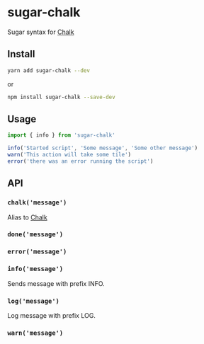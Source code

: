 # sugar-chalk
Sugar syntax for [Chalk](https://github.com/chalk/chalk)

## Install
```bash
yarn add sugar-chalk --dev
```
or
```bash
npm install sugar-chalk --save-dev
```

## Usage
```js
import { info } from 'sugar-chalk'

info('Started script', 'Some message', 'Some other message')
warn('This action will take some tile')
error('there was an error running the script')
```

## API
### `chalk('message')`
Alias to [Chalk](https://github.com/chalk/chalk)

### `done('message')`
### `error('message')`
### `info('message')`
Sends message with prefix INFO.

### `log('message')`
Log message with prefix LOG.

### `warn('message')`
